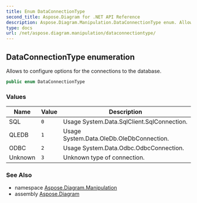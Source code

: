 ```yaml
---
title: Enum DataConnectionType
second_title: Aspose.Diagram for .NET API Reference
description: Aspose.Diagram.Manipulation.DataConnectionType enum. Allows to configure options for the connections to the database
type: docs
url: /net/aspose.diagram.manipulation/dataconnectiontype/
---
```

## DataConnectionType enumeration

Allows to configure options for the connections to the database.

```csharp
public enum DataConnectionType
```

### Values

| Name | Value | Description |
| --- | --- | --- |
| SQL | `0` | Usage System.Data.SqlClient.SqlConnection. |
| QLEDB | `1` | Usage System.Data.OleDb.OleDbConnection. |
| ODBC | `2` | Usage System.Data.Odbc.OdbcConnection. |
| Unknown | `3` | Unknown type of connection. |

### See Also

* namespace [Aspose.Diagram.Manipulation](../../aspose.diagram.manipulation/)
* assembly [Aspose.Diagram](../../)


